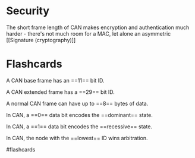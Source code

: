 # Security
The short frame length of CAN makes encryption and authentication much harder - there's not much room for a MAC, let alone an asymmetric [[Signature (cryptography)]]

# Flashcards
A CAN base frame has an ==11== bit ID.
<!--SR:!2022-03-09,25,230-->

A CAN extended frame has a ==29== bit ID.
<!--SR:!2022-03-10,11,228-->

A normal CAN frame can have up to ==8== bytes of data.
<!--SR:!2022-03-06,25,248-->

In CAN, a ==0== data bit encodes the ==dominant== state.
<!--SR:!2022-04-12,49,248!2022-04-28,66,268-->

In CAN, a ==1== data bit encodes the ==recessive== state.
<!--SR:!2022-04-03,47,268!2022-04-04,42,248-->

In CAN, the node with the ==lowest== ID wins arbitration.
<!--SR:!2022-03-09,26,228-->

#flashcards